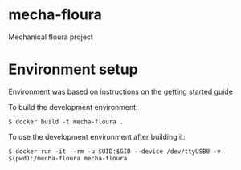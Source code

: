 # mecha-floura
Mechanical floura project

# Environment setup

Environment was based on instructions on the [getting started guide](https://docs.espressif.com/projects/esp-idf/en/latest/get-started-cmake/get-started-devkitc.html)

To build the development environment:
```
$ docker build -t mecha-floura .
```

To use the development environment after building it:
```
$ docker run -it --rm -u $UID:$GID --device /dev/ttyUSB0 -v $(pwd):/mecha-floura mecha-floura
```
